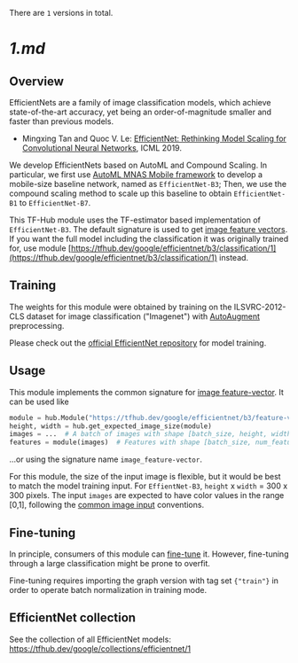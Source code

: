 There are `1` versions in total.

# _1.md_
## Overview

EfficientNets are a family of image classification models, which achieve
state-of-the-art accuracy, yet being an order-of-magnitude smaller and faster
than previous models.

*   Mingxing Tan and Quoc V. Le:
    [EfficientNet: Rethinking Model Scaling for Convolutional Neural Networks](https://arxiv.org/abs/1905.11946),
    ICML 2019.

We develop EfficientNets based on AutoML and Compound Scaling. In particular, we
first use
[AutoML MNAS Mobile framework](https://ai.googleblog.com/2018/08/mnasnet-towards-automating-design-of.html)
to develop a mobile-size baseline network, named as `EfficientNet-B3`; Then, we
use the compound scaling method to scale up this baseline to obtain
`EfficientNet-B1` to `EfficientNet-B7`.

This TF-Hub module uses the TF-estimator based implementation of
`EfficientNet-B3`. The default signature is used to get
[image feature vectors](https://www.tensorflow.org/hub/common_signatures/images#feature-vector).
If you want the full model including the classification it was originally
trained for, use module
[https://tfhub.dev/google/efficientnet/b3/classification/1](https://tfhub.dev/google/efficientnet/b3/classification/1)
instead.

## Training

The weights for this module were obtained by training on the ILSVRC-2012-CLS
dataset for image classification ("Imagenet") with
[AutoAugment](https://arxiv.org/abs/1805.09501) preprocessing.

Please check out the
[official EfficientNet repository](https://github.com/tensorflow/tpu/tree/master/models/official/efficientnet)
for model training.

## Usage

This module implements the common signature for
[image feature-vector](https://www.tensorflow.org/hub/common_signatures/images#feature-vector).
It can be used like

```python
module = hub.Module("https://tfhub.dev/google/efficientnet/b3/feature-vector/1")
height, width = hub.get_expected_image_size(module)
images = ...  # A batch of images with shape [batch_size, height, width, 3].
features = module(images)  # Features with shape [batch_size, num_features].
```

...or using the signature name `image_feature-vector`.

For this module, the size of the input image is flexible, but it would be best
to match the model training input. For `EffientNet-B3`, `height` x `width` = 300
x 300 pixels. The input `images` are expected to have color values in the range
[0,1], following the
[common image input](https://www.tensorflow.org/hub/common_signatures/images#input)
conventions.

## Fine-tuning

In principle, consumers of this module can
[fine-tune](https://www.tensorflow.org/hub/fine_tuning) it. However, fine-tuning
through a large classification might be prone to overfit.

Fine-tuning requires importing the graph version with tag set `{"train"}` in
order to operate batch normalization in training mode.

## EfficientNet collection
See the collection of all EfficientNet models:
https://tfhub.dev/google/collections/efficientnet/1